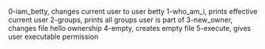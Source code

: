 0-iam_betty, changes current user to user betty
1-who_am_i, prints effective current user
2-groups, prints all groups user is part of
3-new_owner, changes file hello ownership
4-empty, creates empty file
5-execute,  gives user executable permission
